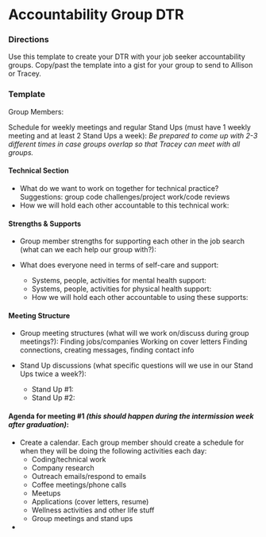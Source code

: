 # Accountability Group DTR

### Directions
Use this template to create your DTR with your job seeker accountability groups. Copy/past the template into a gist for your group to send to Allison or Tracey.

### Template

Group Members:

Schedule for weekly meetings and regular Stand Ups (must have 1 weekly meeting and at least 2 Stand Ups a week):
*Be prepared to come up with 2-3 different times in case groups overlap so that Tracey can meet with all groups.*

#### Technical Section
* What do we want to work on together for technical practice? Suggestions: group code challenges/project work/code reviews
* How we will hold each other accountable to this technical work:

#### Strengths & Supports
* Group member strengths for supporting each other in the job search (what can we each help our group with?):

* What does everyone need in terms of self-care and support:
  * Systems, people, activities for mental health support:
  * Systems, people, activities for physical health support:
  * How we will hold each other accountable to using these supports:

#### Meeting Structure
* Group meeting structures (what will we work on/discuss during group meetings?):
Finding jobs/companies
Working on cover letters
Finding connections, creating messages, finding contact info

* Stand Up discussions (what specific questions will we use in our Stand Ups twice a week?):
  * Stand Up #1:
  * Stand Up #2:

#### Agenda for meeting #1 *(this should happen during the intermission week after graduation)*:
* Create a calendar. Each group member should create a schedule for when they will be doing the following activities each day:
  * Coding/technical work
  * Company research
  * Outreach emails/respond to emails
  * Coffee meetings/phone calls
  * Meetups
  * Applications (cover letters, resume)
  * Wellness activities and other life stuff
  * Group meetings and stand ups
* 
